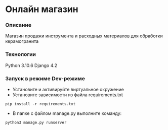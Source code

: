 # Онлайн магазин 
### Описание
Магазин продажи инструмента и расходных материалов для обработки керамогранита
### Технологии
Python 3.10.6
Django 4.2
### Запуск в режиме Dev-режиме
- Установите и активируйте виртуальное окружение
- Установите зависимости из файла requirements.txt
```
pip install -r requirements.txt
``` 
- В папке с файлом manage.py выполните команду:
```
python3 manage.py runserver
```
